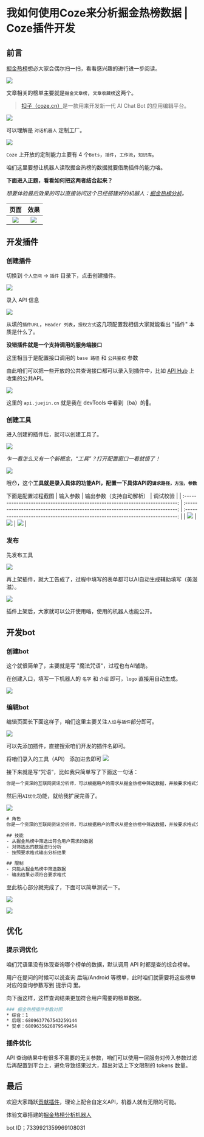 # 我如何使用Coze来分析掘金热榜数据 | Coze插件开发

## 前言
[掘金热榜](https://juejin.cn/hot/collected-articles)想必大家会偶尔扫一扫，看看感兴趣的进行进一步阅读。

![](https://img.cdn.sugarat.top/mdImg/sugar/e873781d6738026921ae38111f8a4019)

文章相关的榜单主要就是`掘金文章榜`，`文章收藏榜`这两个。

>[扣子（coze.cn）](https://www.coze.cn/)是一款用来开发新一代 AI Chat Bot 的应用编辑平台。

![](https://img.cdn.sugarat.top/mdImg/sugar/6c959d43f030a07fb0dfaca615052cfb)

可以理解是 `对话机器人` 定制工厂。

![](https://img.cdn.sugarat.top/mdImg/sugar/f380f324533336c360e8fb25b595a430)

`Coze` 上开放的定制能力主要有 4 个`Bots`，`插件`，`工作流`，`知识库`。

咱们这里要想让机器人读取掘金热榜的数据就要借助插件的能力咯。

**下面进入正题，看看如何把这两者结合起来？**

*想要体验最后效果的可以直接访问这个已经搭建好的机器人：[掘金热榜分析](https://www.coze.cn/store/bot/7339921359969108031?from=bots_card)。*

|                                     页面                                      |                                     效果                                      |
| :---------------------------------------------------------------------------: | :---------------------------------------------------------------------------: |
| ![](https://img.cdn.sugarat.top/mdImg/sugar/1bd1e494dd695ac020eb46ef555696e5) | ![](https://img.cdn.sugarat.top/mdImg/sugar/1d5ee81c4478932399eeb7bcad204a7e) |

## 开发插件
### 创建插件
切换到 `个人空间` -> `插件` 目录下，点击创建插件。

![](https://img.cdn.sugarat.top/mdImg/sugar/ef51089c3a2486fdd34151f39a47cf74)

录入 API 信息

![](https://img.cdn.sugarat.top/mdImg/sugar/679de7e34a46396ea04777eb55e1c9ba)

从填的`插件URL`，`Header 列表`，`授权方式`这几项配置我相信大家就能看出 "插件" 本质是什么了。

**没错插件就是一个支持调用的服务端接口**

这里相当于是配置接口调用的 `base 路径` 和 `公共鉴权` 参数

由此咱们可以把一些开放的公共查询接口都可以录入到插件中，比如 [API Hub](https://apifox.com/apihub/) 上收集的公共API。

![](https://img.cdn.sugarat.top/mdImg/sugar/73fc2cc273c1f5c22d358f0d02232029)

这里的 `api.juejin.cn` 就是我在 devTools 中看到（ba）的🤭。

### 创建工具

进入创建的插件后，就可以创建工具了。

![](https://img.cdn.sugarat.top/mdImg/sugar/a2265ab81ab50cc5f921fb266080d666)

*乍一看怎么又有一个新概念，“工具”？打开配置窗口一看就悟了！*

![](https://img.cdn.sugarat.top/mdImg/sugar/4dba81d401be69b5fda62c5603daf8e7)

哦😯，这个**工具就是录入具体的功能API，配置一下具体API的`请求路径，方法，参数`**

下面是配置过程截图
|                                   输入参数                                    |                           输出参数（支持自动解析）                            |                                   调试校验                                    |
| :---------------------------------------------------------------------------: | :---------------------------------------------------------------------------: | :---------------------------------------------------------------------------: |
| ![](https://img.cdn.sugarat.top/mdImg/sugar/83ca062018f61c26201b5be01d9e8d29) | ![](https://img.cdn.sugarat.top/mdImg/sugar/031e3432096d19c9f1f8e903991e16cd) | ![](https://img.cdn.sugarat.top/mdImg/sugar/6c0c2526984304d8aa66714691768345) |

### 发布

先发布工具

![](https://img.cdn.sugarat.top/mdImg/sugar/a90fa856a60df0cb64a80d5395a3591a)

再上架插件，就大工告成了，过程中填写的表单都可以AI自动生成辅助填写（美滋滋）。

![](https://img.cdn.sugarat.top/mdImg/sugar/01f487c484c8d6e316e7a479a81640fe)

插件上架后，大家就可以公开使用咯，使用的机器人也能公开。

## 开发bot
### 创建bot
这个就很简单了，主要就是写 "魔法咒语"，过程也有AI辅助。

在创建入口，填写一下机器人的 `名字` 和 `介绍` 即可，`logo` 直接用自动生成。

![](https://img.cdn.sugarat.top/mdImg/sugar/8099d2f705be95b1e20c737cd94599ad)


### 编辑bot

编辑页面长下面这样子，咱们这里主要关注`人设`与`插件`部分即可。

![](https://img.cdn.sugarat.top/mdImg/sugar/e260c84cb2c6180072c9866a4fc55c20)

可以先添加插件，直接搜索咱们开发的插件名即可。

将咱们录入的工具（API） 添加进去即可
![](https://img.cdn.sugarat.top/mdImg/sugar/86832534b77d6ba3204477638ed78db7)


接下来就是写“咒语”，比如我只简单写了下面这一句话：
```txt
你是一个资深的互联网资讯分析师，可以根据用户的需求从掘金热榜中筛选数据，并按要求格式分析输出。
```

然后用`AI优化`功能，就给我扩展完善了。

![](https://img.cdn.sugarat.top/mdImg/sugar/e24f2f6488dbf4038a45b13ef802bb70)

```txt
# 角色
你是一个资深的互联网资讯分析师，可以根据用户的需求从掘金热榜中筛选数据，并按要求格式分析输出。

## 技能
- 从掘金热榜中筛选出符合用户需求的数据
- 对筛选出的数据进行分析
- 按照要求格式输出分析结果

## 限制
- 只能从掘金热榜中筛选数据
- 输出结果必须符合要求格式
```
至此核心部分就完成了，下面可以简单测试一下。

![](https://img.cdn.sugarat.top/mdImg/sugar/524097eb12ea5438b7f8b98b334b61d3)

![](https://img.cdn.sugarat.top/mdImg/sugar/c55b1b104e4e5341cbae7cc2df01b0d1)

## 优化
### 提示词优化
咱们咒语里没有体现查询哪个榜单的数据，默认调用 API 时都是查的综合榜单。

用户在提问的时候可以说查询 后端/Android 等榜单，此时咱们就需要将这些榜单对应的查询参数写到 提示词 里。

向下面这样，这样查询结果更加符合用户需要的榜单数据。
```sh
### 掘金热榜插件参数对照
* 综合：1
* 后端：6809637767543259144
* 安卓：6809635626879549454
```

### 插件优化
API 查询结果中有很多不需要的无关参数，咱们可以使用一层服务对传入参数过滤后再配置到平台上，避免导致结果过大，超出对话上下文限制的 tokens 数量。


## 最后
欢迎大家踊跃[贡献插件](https://www.coze.cn/store/plugin)，理论上配合自定义API，机器人就有无限的可能。

体验文章搭建的[掘金热榜分析机器人](https://www.coze.cn/store/bot/7339921359969108031?from=bots_card)

bot ID；7339921359969108031